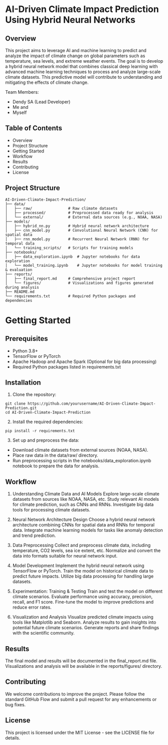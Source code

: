 # AI-Driven Climate Impact Prediction Using Hybrid Neural Networks

## Overview
This project aims to leverage AI and machine learning to predict and analyze the impact of climate change on global parameters such as temperature, sea levels, and extreme weather events. The goal is to develop a hybrid neural network model that combines classical deep learning with advanced machine learning techniques to process and analyze large-scale climate datasets. This predictive model will contribute to understanding and mitigating the effects of climate change.

Team Members:
 - Dendy SA (Lead Developer)
 - Me and
 - Myself

## Table of Contents
- Overview
- Project Structure
- Getting Started
- Workflow
- Results
- Contributing
- License

## Project Structure
```
AI-Driven-Climate-Impact-Prediction/
├── data/
│   ├── raw/                # Raw climate datasets
│   ├── processed/          # Preprocessed data ready for analysis
│   └── external/           # External data sources (e.g., NOAA, NASA)
├── models/
│   ├── hybrid_nn.py        # Hybrid neural network architecture
│   ├── cnn_model.py        # Convolutional Neural Network (CNN) for spatial data
│   ├── rnn_model.py        # Recurrent Neural Network (RNN) for temporal data
│   └── training_scripts/   # Scripts for training models
├── notebooks/
│   ├── data_exploration.ipynb  # Jupyter notebooks for data exploration
│   └── model_training.ipynb    # Jupyter notebooks for model training & evaluation
├── reports/
│   ├── final_report.md     # Comprehensive project report
│   └── figures/            # Visualizations and figures generated during analysis
├── README.md
└── requirements.txt        # Required Python packages and dependencies
```
# Getting Started
## Prerequisites
 - Python 3.8+
 - TensorFlow or PyTorch
 - Apache Hadoop and Apache Spark (Optional for big data processing)
 - Required Python packages listed in requirements.txt

## Installation
1. Clone the repository:
```
git clone https://github.com/yourusername/AI-Driven-Climate-Impact-Prediction.git
cd AI-Driven-Climate-Impact-Prediction
```

2. Install the required dependencies:
```
pip install -r requirements.txt
```

3. Set up and preprocess the data:
 - Download climate datasets from external sources (NOAA, NASA).
 - Place raw data in the data/raw/ directory.
 - Run preprocessing scripts in the notebooks/data_exploration.ipynb notebook to prepare the data for analysis.

## Workflow
1. Understanding Climate Data and AI Models
Explore large-scale climate datasets from sources like NOAA, NASA, etc.
Study relevant AI models for climate prediction, such as CNNs and RNNs.
Investigate big data tools for processing climate datasets.

2. Neural Network Architecture Design
Choose a hybrid neural network architecture combining CNNs for spatial data and RNNs for temporal data.
Integrate machine learning models for tasks like anomaly detection and trend prediction.

3. Data Preprocessing
Collect and preprocess climate data, including temperature, CO2 levels, sea ice extent, etc.
Normalize and convert the data into formats suitable for neural network input.

4. Model Development
Implement the hybrid neural network using TensorFlow or PyTorch.
Train the model on historical climate data to predict future impacts.
Utilize big data processing for handling large datasets.

5. Experimentation: Training & Testing
Train and test the model on different climate scenarios.
Evaluate performance using accuracy, precision, recall, and F1 score.
Fine-tune the model to improve predictions and reduce error rates.

6. Visualization and Analysis
Visualize predicted climate impacts using tools like Matplotlib and Seaborn.
Analyze results to gain insights into potential future climate scenarios.
Generate reports and share findings with the scientific community.

## Results
The final model and results will be documented in the final_report.md file.
Visualizations and analysis will be available in the reports/figures/ directory.

## Contributing
We welcome contributions to improve the project. Please follow the standard GitHub Flow and submit a pull request for any enhancements or bug fixes.

## License
This project is licensed under the MIT License - see the LICENSE file for details.
